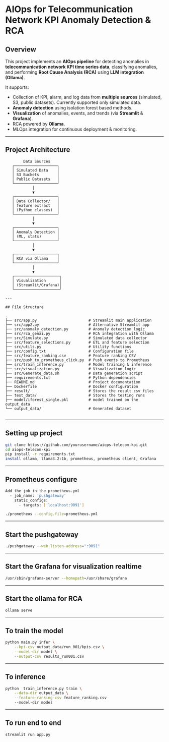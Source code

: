 # AIOps for Telecommunication Network KPI Anomaly Detection & RCA

## Overview
This project implements an **AIOps pipeline** for detecting anomalies in **telecommunication network KPI time series data**, classifying anomalies, and performing **Root Cause Analysis (RCA)** using **LLM integration (Ollama)**.

It supports:
- Collection of KPI, alarm, and log data from **multiple sources** (simulated, S3, public datasets).  Currently supported only simulated data.
- **Anomaly detection** using isolation forest based methods.
- **Visualization** of anomalies, events, and trends (via **Streamlit** & **Grafana**).
- RCA powered by **Ollama**.
- MLOps integration for continuous deployment & monitoring.

---

## Project Architecture
```plaintext
        Data Sources
   ┌───────────────────┐
   │ Simulated Data    │
   │ S3 Buckets        │
   │ Public Datasets   │
   └───────────────────┘
            │
            ▼
   ┌───────────────────┐
   │ Data Collector/   │
   │ feature extract   │
   │ (Python classes)  │
   └───────────────────┘
            │
            ▼
   ┌───────────────────┐
   │ Anomaly Detection │
   │ (ML, stats)       │
   └───────────────────┘
            │
            ▼
   ┌───────────────────┐
   │ RCA via Ollama    │
   └───────────────────┘
            │
            ▼
   ┌────────────────────┐
   │ Visualization      │
   │ (Streamlit/Grafana)│
   └────────────────────┘

---

## File Structure

.
├── src/app.py                       # Streamlit main application
├── src/app2.py                      # Alternative Streamlit app
├── src/anomaly_detection.py         # Anomaly detection logic
├── src/rca_genai.py                 # RCA integration with Ollama
├── src/Simulate.py                  # Simulated data collector
├── src/feature_selections.py        # ETL and feature selection
├── src/utils.py                     # Utility functions
├── src/config.txt                   # Configuration file
├── src/feature_ranking.csv          # Feature ranking CSV
├── src/push_to_prometheus_click.py  # Push events to Prometheus
├── src/train_inference.py           # Model training & inference
├── src/visualization.py             # Visualization logic
├── src/Generate_data.sh             # Data generation script
├── requirements.txt                 # Python dependencies
├── README.md                        # Project documentation
├── Dockerfile                       # Docker configuration
├── result/                          # Stores the result csv files
├── test_data/                       # Stores the testing runs
├── model/iforest_single.pkl         # model trained on the output_data
└── output_data/                     # Generated dataset


```
---

## Setting up project
```bash
git clone https://github.com/yourusername/aiops-telecom-kpi.git
cd aiops-telecom-kpi
pip install -r requirements.txt
install ollama, llama3.2:1b, prometheus, prometheus client, Grafana 
```
---

## Prometheus configure
```bash
Add the job in the prometheus.yml
  - job_name: 'pushgateway'
    static_configs:
      - targets: ['localhost:9091']

./prometheus --config.file=prometheus.yml
```
---
## Start the pushgateway
```bash
./pushgateway --web.listen-address=":9091"
```
---
## Start the Grafana for visualization realtime
```bash
/usr/sbin/grafana-server --homepath=/usr/share/grafana
```

---
## Start the ollama for RCA
```bash
ollama serve
```
---

## To train the model
```bash
python main.py infer \
    --kpi-csv output_data/run_001/kpis.csv \
    --model-dir model \
    --output-csv results_run001.csv
```
---

## To inference
```bash
python  train_inference.py train \
	--data-dir output_data \
	--feature-ranking-csv feature_ranking.csv 
	--model-dir model
```
---

## To run end to end
```bash
streamlit run app.py
```
